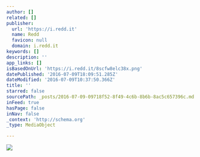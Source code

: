 ```yaml
---
author: []
related: []
publisher:
  url: 'https://i.redd.it'
  name: Redd
  favicon: null
  domain: i.redd.it
keywords: []
description: ''
app_links: []
isBasedOnUrl: 'https://i.redd.it/8scfw8elc38x.png'
datePublished: '2016-07-09T18:09:51.285Z'
dateModified: '2016-07-09T10:37:50.366Z'
title: ''
starred: false
sourcePath: _posts/2016-07-09-09718f52-8f49-4c6b-8b6b-8ac5c657396c.md
inFeed: true
hasPage: false
inNav: false
_context: 'http://schema.org'
_type: MediaObject

---
```

<article style=""><img src="https://i.redd.it/8scfw8elc38x.png" /></article>